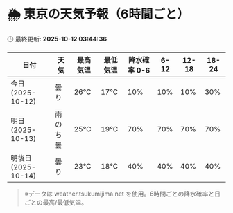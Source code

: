 # 🌦️ 東京の天気予報（6時間ごと）

🕒 最終更新: **2025-10-12 03:44:36**

| 日付 | 天気 | 最高気温 | 最低気温 | 降水確率 0-6 | 6-12 | 12-18 | 18-24 |
|------|------|----------|----------|------------|------|------|------|
| 今日 (2025-10-12) | 曇り | 26℃ | 17℃ | 10% | 10% | 10% | 30% |
| 明日 (2025-10-13) | 雨のち曇 | 25℃ | 19℃ | 70% | 70% | 70% | 70% |
| 明後日 (2025-10-14) | 曇り | 23℃ | 18℃ | 40% | 40% | 40% | 40% |

> ※データは weather.tsukumijima.net を使用。6時間ごとの降水確率と日ごとの最高/最低気温。